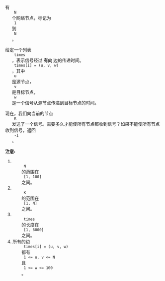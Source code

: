 <html>
 <body>
  <p>
   有
   <code>
    N
   </code>
   个网络节点，标记为
   <code>
    1
   </code>
   到
   <code>
    N
   </code>
   。
  </p>
  <p>
   给定一个列表
   <code>
    times
   </code>
   ，表示信号经过
   <strong>
    有向
   </strong>
   边的传递时间。
   <code>
    times[i] = (u, v, w)
   </code>
   ，其中
   <code>
    u
   </code>
   是源节点，
   <code>
    v
   </code>
   是目标节点，
   <code>
    w
   </code>
   是一个信号从源节点传递到目标节点的时间。
  </p>
  <p>
   现在，我们向当前的节点
   <code>
    K
   </code>
   发送了一个信号。需要多久才能使所有节点都收到信号？如果不能使所有节点收到信号，返回
   <code>
    -1
   </code>
   。
  </p>
  <p>
   <strong>
    注意:
   </strong>
  </p>
  <ol>
   <li>
    <code>
     N
    </code>
    的范围在
    <code>
     [1, 100]
    </code>
    之间。
   </li>
   <li>
    <code>
     K
    </code>
    的范围在
    <code>
     [1, N]
    </code>
    之间。
   </li>
   <li>
    <code>
     times
    </code>
    的长度在
    <code>
     [1, 6000]
    </code>
    之间。
   </li>
   <li>
    所有的边
    <code>
     times[i] = (u, v, w)
    </code>
    都有
    <code>
     1 &lt;= u, v &lt;= N
    </code>
    且
    <code>
     1 &lt;= w &lt;= 100
    </code>
    。
   </li>
  </ol>
 </body>
</html>